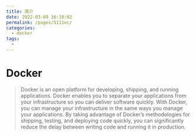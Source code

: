 ```yaml
---
title: 简介
date: 2022-03-09 16:10:02
permalink: /pages/5111ec/
categories:
  - docker
tags:
  - 
---
```



# Docker

> Docker is an open platform for developing, shipping, and running applications. Docker enables you to separate your applications from your infrastructure so you can deliver software quickly. With Docker, you can manage your infrastructure in the same ways you manage your applications. By taking advantage of Docker’s methodologies for shipping, testing, and deploying code quickly, you can significantly reduce the delay between writing code and running it in production.